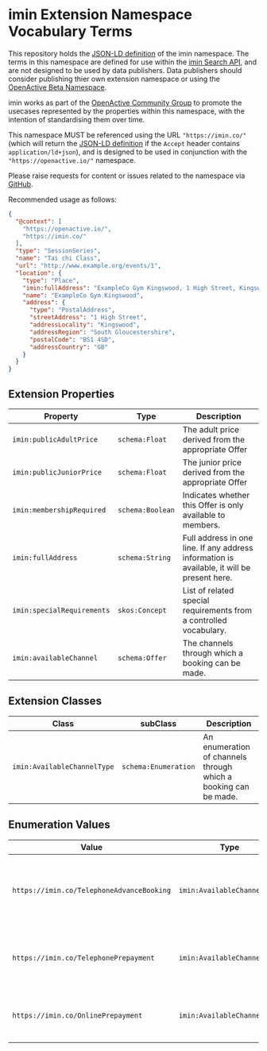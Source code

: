 # imin Extension Namespace Vocabulary Terms

This repository holds the [JSON-LD definition](http://ns.imin.co/imin.jsonld) of the imin namespace. The terms in this namespace are defined for use within the [imin Search API](https://docs.imin.co), and are not designed to be used by data publishers. Data publishers should consider publishing thier own extension namespace or using the [OpenActive Beta Namespace](https://www.openactive.io/ns-beta/).

imin works as part of the [OpenActive Community Group](https://www.w3.org/community/openactive) to promote the usecases represented by the properties within this namespace, with the intention of standardising them over time.

This namespace MUST be referenced using the URL `"https://imin.co/"` (which will return the [JSON-LD definition](http://ns.imin.co/imin.jsonld) if the `Accept` header contains `application/ld+json`), and is designed to be used in conjunction with the `"https://openactive.io/"` namespace.

Please raise requests for content or issues related to the namespace via [GitHub](https://github.com/imin-ltd/extension-namespace/issues). 

Recommended usage as follows:
```json
{
  "@context": [
    "https://openactive.io/",
    "https://imin.co/"
  ],
  "type": "SessionSeries",
  "name": "Tai chi Class",
  "url": "http://www.example.org/events/1",
  "location": {
    "type": "Place",
    "imin:fullAddress": "ExampleCo Gym Kingswood, 1 High Street, Kingswood, South Gloucestershire, BS1 4SD",
    "name": "ExampleCo Gym Kingswood",
    "address": {
      "type": "PostalAddress",
      "streetAddress": "1 High Street",
      "addressLocality": "Kingswood",
      "addressRegion": "South Gloucestershire",
      "postalCode": "BS1 4SD",
      "addressCountry": "GB"
    }
  }
}
```

## Extension Properties

| Property                   | Type    | Description                                                                                 |
|----------------------------|---------|---------------------------------------------------------------------------------------------|
| `imin:publicAdultPrice`    | `schema:Float` | The adult price derived from the appropriate Offer                                          |
| `imin:publicJuniorPrice`   | `schema:Float` | The junior price derived from the appropriate Offer                                         |
| `imin:membershipRequired`  | `schema:Boolean` | Indicates whether this Offer is only available to members.                                  |
| `imin:fullAddress`         | `schema:String`  | Full address in one line. If any address information is available, it will be present here. |
| `imin:specialRequirements` | `skos:Concept` | List of related special requirements from a controlled vocabulary.                          |
| `imin:availableChannel` | `schema:Offer` | The channels through which a booking can be made.                          |


## Extension Classes

| Class                      | subClass | Description                                                                                 |
|----------------------------|----------|---------------------------------------------------------------------------------------------|
| `imin:AvailableChannelType`           | `schema:Enumeration` | An enumeration of channels through which a booking can be made.              |


## Enumeration Values

| Value         | Type     | Description                                                                                 |
|----------------------------|----------|---------------------------------------------------------------------------------------------|
| `https://imin.co/TelephoneAdvanceBooking` | `imin:AvailableChannelType`  | Bookings can be made but not paid for in advance by telephone.                                                                  |
| `https://imin.co/TelephonePrepayment` | `imin:AvailableChannelType`  | Bookings can be made and paid for in advance by telephone.                                                                  |
| `https://imin.co/OnlinePrepayment` | `imin:AvailableChannelType`  | Bookings can be made and paid for online.                                                                 |
